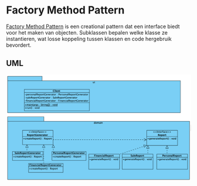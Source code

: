 # Factory Method Pattern

[Factory Method Pattern](https://refactoring.guru/design-patterns/factory-method) is een creational pattern dat een interface biedt
voor het maken van objecten. Subklassen bepalen welke klasse ze instantieren, wat losse koppeling tussen klassen en code hergebruik
bevordert.

## UML

![Factory Method Pattern UML](./uml/uml.png)

